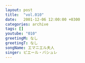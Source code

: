 ```yaml
---
layout: post
title:  "vol.010"
date:   2001-12-06 12:00:00 +0300
categories: archive
tags: []
youtube: "010"
greetingM: なし
greetingT: なし
songName: エマニエル夫人
singer: ピエール・バシュレ
---
```


